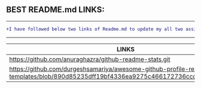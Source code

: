 ## BEST README.md LINKS:
_____
```diff
+I have followed below two links of Readme.md to update my all two assignments. Currently i have used only those which can be suitable for updating the assignment.
```
______

|LINKS  |
|-------|
|https://github.com/anuraghazra/github-readme-stats.git|<BR/>|
|https://github.com/durgeshsamariya/awesome-github-profile-readme-templates/blob/890d85235dff19bf4336ea9275c466172736ccda/kmhmubin.md|

